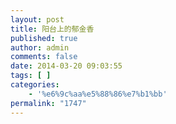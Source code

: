 ```yaml
---
layout: post
title: 阳台上的郁金香
published: true
author: admin
comments: false
date: 2014-03-20 09:03:55
tags: [ ]
categories:
    - '%e6%9c%aa%e5%88%86%e7%b1%bb'
permalink: "1747"
---
```

[][1] [][2]

 [1]: http://xujianian.com/jx/wp-content/uploads/2014/04/d15d612a3acaee39ef0e7dd4676c5a03.jpg
 [2]: http://xujianian.com/jx/wp-content/uploads/2014/04/def69aa881614c9a81073e7d55856412.jpg